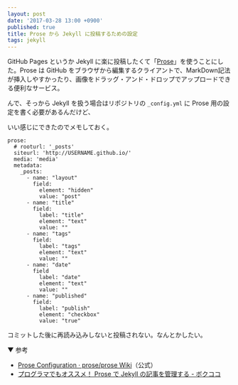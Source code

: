 ```yaml
---
layout: post
date: '2017-03-28 13:00 +0900'
published: true
title: Prose から Jekyll に投稿するための設定
tags: jekyll
---
```

GitHub Pages というか Jekyll に楽に投稿したくて「<a href="http://prose.io" target="_blank">Prose</a>」を使うことにした。Prose は GitHub をブラウザから編集するクライアントで、MarkDown記法が挿入しやすかったり、画像をドラッグ・アンド・ドロップでアップロードできる便利なサービス。

んで、そっから Jekyll を扱う場合はリポジトリの `_config.yml` に Prose 用の設定を書く必要があるんだけど、

いい感じにできたのでメモしておく。

```
prose:
  # rooturl: '_posts'
  siteurl: 'http://USERNAME.github.io/' 
  media: 'media'
  metadata:
    _posts:
      - name: "layout"
        field:
          element: "hidden"
          value: "post"
      - name: "title"
        field:
          label: "title"
          element: "text"
          value: ""
      - name: "tags"
        field:
          label: "tags"
          element: "text"
          value: ""
      - name: "date"
        field
          label: "date"
          element: "text"
          value: ""
      - name: "published"
        field:
          label: "publish"
          element: "checkbox"
          value: "true"
```

コミットした後に再読み込みしないと投稿されない。なんとかしたい。

▼ 参考

* <a href="https://github.com/prose/prose/wiki/Prose-Configuration" target="_blank">Prose Configuration · prose/prose Wiki</a>（公式）
* <a href="http://www.bokukoko.info/entry/2015/03/26/%E3%83%97%E3%83%AD%E3%82%B0%E3%83%A9%E3%83%9E%E3%81%A7%E3%82%82%E3%82%AA%E3%82%B9%E3%82%B9%E3%83%A1%EF%BC%81_Prose_%E3%81%A7_Jekyll_%E3%81%AE%E8%A8%98%E4%BA%8B%E3%82%92%E7%AE%A1%E7%90%86%E3%81%99" target="_blank">プログラマでもオススメ！ Prose で Jekyll の記事を管理する - ボクココ</a>